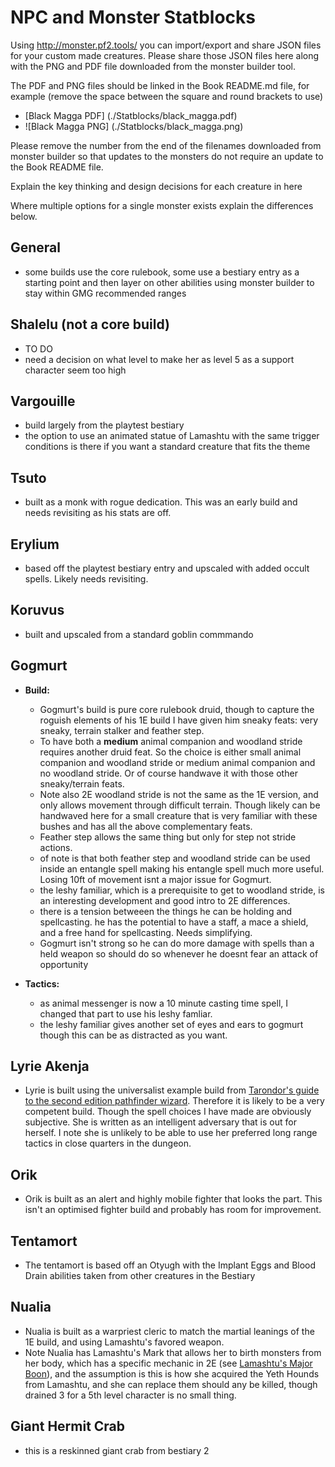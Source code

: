 # NPC and Monster Statblocks

Using http://monster.pf2.tools/ you can import/export and share JSON files for your custom made creatures. 
Please share those JSON files here along with the PNG and PDF file downloaded from the monster builder tool.

The PDF and PNG files should be linked in the Book README.md file, for example (remove the space between the square and round brackets to use)
  - [Black Magga PDF] (./Statblocks/black_magga.pdf)
  - ![Black Magga PNG] (./Statblocks/black_magga.png)

Please remove the number from the end of the filenames downloaded from monster builder so that updates to the monsters do not require an update to the Book README file.

Explain the key thinking and design decisions for each creature in here

Where multiple options for a single monster exists explain the differences below.

## General
  - some builds use the core rulebook, some use a bestiary entry as a starting point and then layer on other abilities using monster builder to stay within GMG recommended ranges  

## Shalelu (not a core build)
  - TO DO
  - need a decision on what level to make her as level 5 as a support character seem too high 

## Vargouille
  - build largely from the playtest bestiary
  - the option to use an animated statue of Lamashtu with the same trigger conditions is there if you want a standard creature that fits the theme

## Tsuto
  - built as a monk with rogue dedication. This was an early build and needs revisiting as his stats are off.

## Erylium
  - based off the playtest bestiary entry and upscaled with added occult spells. Likely needs revisiting.

## Koruvus  
  - built and upscaled from a standard goblin commmando

## Gogmurt
  - **Build:**
    - Gogmurt's build is pure core rulebook druid, though to capture the roguish elements of his 1E build I have given him sneaky feats: very sneaky, terrain stalker and feather step.  
    - To have both a **medium** animal companion and woodland stride requires another druid feat. So the choice is either small animal companion and woodland stride or medium animal companion and no woodland stride. Or of course handwave it with those other sneaky/terrain feats.
    - Note also 2E woodland stride is not the same as the 1E version, and only allows movement through difficult terrain. Though likely can be handwaved here for a small creature that is very familiar with these bushes and has all the above complementary feats.
    - Feather step allows the same thing but only for step not stride actions.
    - of note is that both feather step and woodland stride can be used inside an entangle spell making his entangle spell much more useful. Losing 10ft of movement isnt a major issue for Gogmurt.
    - the leshy familiar, which is a prerequisite to get to woodland stride, is an interesting development and good intro to 2E differences. 
    - there is a tension betweeen the things he can be holding and spellcasting. he has the potential to have a staff, a mace a shield, and a free hand for spellcasting. Needs simplifying.
    - Gogmurt isn't strong so he can do more damage with spells than a held weapon so should do so whenever he doesnt fear an attack of opportunity

  - **Tactics:**
    - as animal messenger is now a 10 minute casting time spell, I changed that part to use his leshy famliar.
    - the leshy familiar gives another set of eyes and ears to gogmurt though this can be as distracted as you want.

## Lyrie Akenja
  - Lyrie is built using the universalist example build from [Tarondor's guide to the second edition pathfinder wizard](https://docs.google.com/document/d/1nMvKYaoImIfQFUo9mCRgg8KyUQw48AWFt4xKixoM6RY/). Therefore it is likely to be a very competent build. Though the spell choices I have made are obviously subjective. She is written as an intelligent adversary that is out for herself. I note she is unlikely to be able to use her preferred long range tactics in close quarters in the dungeon.

## Orik
  - Orik is built as an alert and highly mobile fighter that looks the part. This isn't an optimised fighter build and probably has room for improvement.

## Tentamort
  - The tentamort is based off an Otyugh with the Implant Eggs and Blood Drain abilities taken from other creatures in the Bestiary 

## Nualia
  - Nualia is built as a warpriest cleric to match the martial leanings of the 1E build, and using Lamashtu's favored weapon.
  - Note Nualia has Lamashtu's Mark that allows her to birth monsters from her body, which has a specific mechanic in 2E (see [Lamashtu's Major Boon](https://2e.aonprd.com/Deities.aspx?ID=11)), and the assumption is this is how she acquired the Yeth Hounds from Lamashtu, and she can replace them should any be killed, though drained 3 for a 5th level character is no small thing.

## Giant Hermit Crab
  - this is a reskinned giant crab from bestiary 2